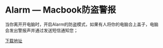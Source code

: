# Alarm — Macbook防盗警报

当你离开开电脑时，开启Alarm的防盗模式，如果有人将你的电脑合上盖子，电脑会发出警报声并通过发送短信通知您；

[下载地址](https://github.com/focusbe/alarm/releases "下载地址")
